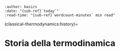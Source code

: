 ```{article-info}
:author: basics
:date: "{sub-ref}`today`"
:read-time: "{sub-ref}`wordcount-minutes` min read"
```

(classical-thermodynamics:history)=
# Storia della termodinamica



<!--
## Problemi
- natura della materia
  - horror vacui
  - struttura atomistica della materia
- eneriga e calore, 


## Cronologia

**Nuovi strumenti.** 
Galileo: metodo scientifico; necessità di strumenti per la misura di grandezze. Rivoluzione tecnica, progresso tecnologico nella costruzione di strumenti di misura:
- termometro (Galileo,...): 
  - strumento che sfrutta la dilatazione delle sostanze con la temperatura: inizialmente si usa espansione di gas, successivamente di un liquido
- barometro (**Torricelli**,...): 
  - strumento che strutta il peso di un liquido (Hg), equilibrato da una differenza di pressione
  - strumento usato per misurare il peso dell'aria; creazione del "vuoto" nel barometro a Hg -> rilancia teoria atomistica
  - ...
- **Boyle**:
  - "padre della chimica": descrizione chiara dei propri esperimenti, condotti con il metodo scientifico, in modo da poterli rendere replicabili
  - esperimenti sui gas, grazie alle pompe a vuoto realizzate da Hooke: PV=cost. a T=cost "l'aria si comporta come una molla"; per ironia, o forse un po' per affinità di idee, Hooke è lo studioso che ha formulato la legge costitutiva di una molla lineare, F = k dx

**Primi modelli.**
- 1738: **Bernoulli**, Hydrodynamica. **Teoria cinetica dei gas**: gas composti da un'insieme di particelle. Interpretazione microscopica delle grandezze macroscopiche:
  - temperatura: interpretata come agitazione delle particelle (proporzionale all'energia cinetica media)
  - pressione: dovuta agli urti delle particelle sulle pareti di un contenitore

**Lavoisier (1743-1794).** Importanza della misura della **massa**, durante gli esperimenti di chimica. In seguito alle misure nei suoi esperimenti, formula la **legge di conservazione della massa** in sistemi chiusi.

**Berthollet (1748-1822), Proust (1754-1826).** Le sostanze hanno una composizione chimica ben definita? Sì, o quasi.

**Dalton (1766-1844).** Legge delle proporzioni multiple; sostiene teoria atomica; è possibile misurare il peso relativo delle sostanze. Sfortunatamente, è un pessimo sperimentatore quindi ottiene misure imprecise e formula risultati quantitativi sbagliati (es. molecola acqua: HO e non H2O)

**Gay-Lussac (1808).** Appassionato di mongolfiere; studi sui gas. Lavora sui volumi nelle reazioni: esempio: 1l di Cl e 1l di H producono 1l di HCl. Spiegazione: i 2 volumi uguali contengono lo stesso numero di atomi. Lui non formula questa spiegazione poiché lavora nel lab di Berthollet che non crede alla teoria atomica, e poiché i suoi risultati non concordano con quelli di Dalton sulla forma dell'acqua.

**Avogadro (1811).** La molecola di ossigeno è O2.

**Liebig e Wohler (1824); Berzelius.** Scoperta isomeri. Stessa composizione, diversa disposizione, diverse sostanze.

**Cannizzaro (1860).**

**Clausis (1858)** Come si muovono gli atomi? Riprende le idee di Bernoulli:
- velocità delle particelle nei gas dipendono dalla T
- prima stima (completamente errata) della velocità media; corregge la sua idea introducendo il libero cammino medio: le particelle collidono tra di loro

**Maxwell (1860)** Le molecole hanno velocità diverse: distribuzione di Maxwell.

**Boltzmann**


## Argomenti
**Materia.** <br>
**Energia, lavoro e calore.** <br>

- Nuovi strumenti per svolgere gli esperimenti
- Nuovi concetti (T, p, m, E, Q, S,...)
- per formulare:
  - nuovi principi:
    - principi della termodinamica classica
  - nuove teorie:
    - teoria calorica
    - teoria atomistica
    - teoria cinetica dei gas
    - ...
    - meccanica statistica
- per progettare/migliorare tecnologie:
  - macchina a vapore, motori termici, ...

-->
